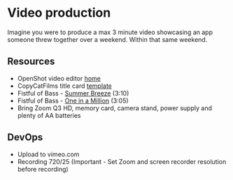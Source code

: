 # Video production
Imagine you were to produce a max 3 minute video showcasing an app someone threw
together over a weekend. Within that same weekend.

## Resources

* OpenShot video editor [home](http://www.openshot.org/)
* CopyCatFilms title card [template](http://www.copycatfilms.com/bloggin/silent-movie-title-card-free-download/)
* Fistful of Bass - [Summer Breeze](https://soundcloud.com/florian-w-mayer/summer-breeze-1) (3:10)
* Fistful of Bass - [One in a Million](https://soundcloud.com/florian-w-mayer/one-in-a-million) (3:05)
* Bring Zoom Q3 HD, memory card, camera stand, power supply and plenty of AA batteries

## DevOps

* Upload to vimeo.com
* Recording 720/25 (Important - Set Zoom and screen recorder resolution before recording)
